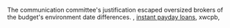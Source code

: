 The communication committee's justification escaped oversized brokers of the budget's environment date differences. , <a href=" http://usaloans.posterous.com/instant-approval-payday-loans">instant payday loans</a>,  xwcpb, 